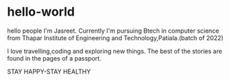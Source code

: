 # hello-world

hello people
I'm Jasreet. Currently I'm pursuing Btech in computer science from Thapar Institute of Engineering and Technology,Patiala.(batch of 2022)

I love travelling,coding and exploring new things.
The best of the stories are found in the pages of a passport.

STAY HAPPY-STAY HEALTHY
